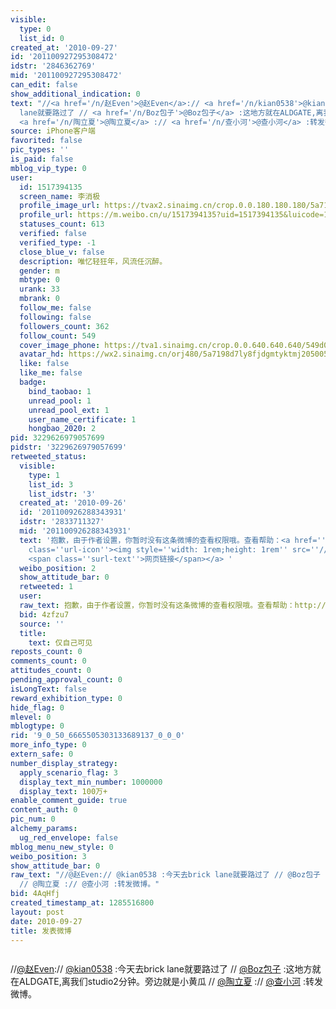 ```yaml
---
visible:
  type: 0
  list_id: 0
created_at: '2010-09-27'
id: '201100927295308472'
idstr: '2846362769'
mid: '201100927295308472'
can_edit: false
show_additional_indication: 0
text: "//<a href='/n/赵Even'>@赵Even</a>:// <a href='/n/kian0538'>@kian0538</a> :今天去brick
  lane就要路过了 // <a href='/n/Boz包子'>@Boz包子</a> :这地方就在ALDGATE,离我们studio2分钟。旁边就是小黄瓜 //
  <a href='/n/陶立夏'>@陶立夏</a> :// <a href='/n/查小河'>@查小河</a> :转发微博。"
source: iPhone客户端
favorited: false
pic_types: ''
is_paid: false
mblog_vip_type: 0
user:
  id: 1517394135
  screen_name: 李消极
  profile_image_url: https://tvax2.sinaimg.cn/crop.0.0.180.180.180/5a7198d7ly8fjdgmtyktmj20500500so.jpg?KID=imgbed,tva&Expires=1606400439&ssig=OaP4zNK5i0
  profile_url: https://m.weibo.cn/u/1517394135?uid=1517394135&luicode=10000011&lfid=2304131517394135_-_WEIBO_SECOND_PROFILE_WEIBO
  statuses_count: 613
  verified: false
  verified_type: -1
  close_blue_v: false
  description: 唯忆轻狂年，风流任沉醉。
  gender: m
  mbtype: 0
  urank: 33
  mbrank: 0
  follow_me: false
  following: false
  followers_count: 362
  follow_count: 549
  cover_image_phone: https://tva1.sinaimg.cn/crop.0.0.640.640.640/549d0121tw1egm1kjly3jj20hs0hsq4f.jpg
  avatar_hd: https://wx2.sinaimg.cn/orj480/5a7198d7ly8fjdgmtyktmj20500500so.jpg
  like: false
  like_me: false
  badge:
    bind_taobao: 1
    unread_pool: 1
    unread_pool_ext: 1
    user_name_certificate: 1
    hongbao_2020: 2
pid: 3229626979057699
pidstr: '3229626979057699'
retweeted_status:
  visible:
    type: 1
    list_id: 3
    list_idstr: '3'
  created_at: '2010-09-26'
  id: '201100926288343931'
  idstr: '2833711327'
  mid: '201100926288343931'
  text: '抱歉，由于作者设置，你暂时没有这条微博的查看权限哦。查看帮助：<a href=''http://t.cn/RfdBWwP'' data-hide=''''><span
    class=''url-icon''><img style=''width: 1rem;height: 1rem'' src=''//h5.sinaimg.cn/upload/2015/09/25/3/timeline_card_small_web_default.png''></span>
    <span class=''surl-text''>网页链接</span></a> '
  weibo_position: 2
  show_attitude_bar: 0
  retweeted: 1
  user:
  raw_text: 抱歉，由于作者设置，你暂时没有这条微博的查看权限哦。查看帮助：http://t.cn/RfdBWwP ​​​
  bid: 4zfzu7
  source: ''
  title:
    text: 仅自己可见
reposts_count: 0
comments_count: 0
attitudes_count: 0
pending_approval_count: 0
isLongText: false
reward_exhibition_type: 0
hide_flag: 0
mlevel: 0
mblogtype: 0
rid: '9_0_50_6665505303133689137_0_0_0'
more_info_type: 0
extern_safe: 0
number_display_strategy:
  apply_scenario_flag: 3
  display_text_min_number: 1000000
  display_text: 100万+
enable_comment_guide: true
content_auth: 0
pic_num: 0
alchemy_params:
  ug_red_envelope: false
mblog_menu_new_style: 0
weibo_position: 3
show_attitude_bar: 0
raw_text: "//@赵Even:// @kian0538 :今天去brick lane就要路过了 // @Boz包子 :这地方就在ALDGATE,离我们studio2分钟。旁边就是小黄瓜
  // @陶立夏 :// @查小河 :转发微博。"
bid: 4AqHfj
created_timestamp_at: 1285516800
layout: post
date: 2010-09-27
title: 发表微博
---
```


![]()

//<a href='/n/赵Even'>@赵Even</a>:// <a href='/n/kian0538'>@kian0538</a> :今天去brick lane就要路过了 // <a href='/n/Boz包子'>@Boz包子</a> :这地方就在ALDGATE,离我们studio2分钟。旁边就是小黄瓜 // <a href='/n/陶立夏'>@陶立夏</a> :// <a href='/n/查小河'>@查小河</a> :转发微博。

